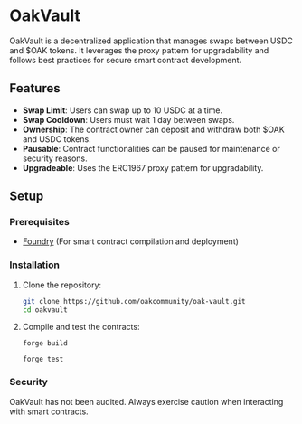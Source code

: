 # OakVault

OakVault is a decentralized application that manages swaps between USDC and $OAK tokens. It leverages the proxy pattern for upgradability and follows best practices for secure smart contract development.

## Features

- **Swap Limit**: Users can swap up to 10 USDC at a time.
- **Swap Cooldown**: Users must wait 1 day between swaps.
- **Ownership**: The contract owner can deposit and withdraw both $OAK and USDC tokens.
- **Pausable**: Contract functionalities can be paused for maintenance or security reasons.
- **Upgradeable**: Uses the ERC1967 proxy pattern for upgradability.

## Setup

### Prerequisites

- [Foundry]([https://foundry.net/](https://github.com/foundry-rs/foundry)) (For smart contract compilation and deployment)

### Installation

1. Clone the repository:
   ```bash
   git clone https://github.com/oakcommunity/oak-vault.git
   cd oakvault

2. Compile and test the contracts:
   ```
   forge build

   forge test

### Security
OakVault has not been audited. Always exercise caution when interacting with smart contracts.
